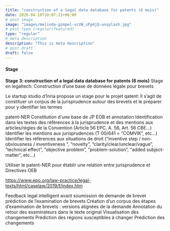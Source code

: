 ```yaml
---
title: "construction of a legal data database for patents (6 mois)"
date: 2020-04-18T10:07:21+06:00
# post image
image: "images/melinda-gimpel-xcVW_sFp4jQ-unsplash.jpg"
# post type (regular/featured)
type: "regular"
# meta description
description: "This is meta description"
# post draft
draft: false
---
```



#### Stage 

**Stage 3: construction of a legal data database for patents (6 mois)**
Stage en legaltech: Construction d’une base de données légale pour brevets

Le startup studio d’Inria propose un stage pour le projet qatent: Il s’agit de constituer un corpus de la jurisprudence autour des brevets et le préparer pour y identifier les termes

patent-NER 
Constitution d'une base de JP EOB et annotation
Identification dans les textes des références à la jurisprudence et des mentions aux articles/règles de la Convention (Article 56 EPC, A. 56, Art. 56 CBE…)
Identifier les mentions aux jurisprudences (T 00/641 = “COMVIK”, etc…)
Identifier les références aux situations de droit (“inventive step / non-obviousness / inventiveness ”, “novelty”, “clarity/clear/unclear/vague”, “technical effect”, “objective problem”, “problem-solution”, “added subject-matter”, etc...)

Utiliser le patent-NER pour établir une relation entre jurisprudence et Directives OEB

https://www.epo.org/law-practice/legal-texts/html/caselaw/2019/f/index.htm 


Feedback legal intelligent avant soumission de demande de brevet
prédiction de l’examination de brevets
Création d’un corpus des étapes d’examination de brevets : 
versions alignées de la demande
Annotation du retour des examinateurs dans le texte original
Visualisation des changements
Prédiction des régions susceptibles à changer
Prédiction des changements

